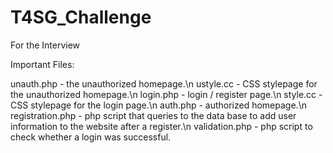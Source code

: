 # T4SG_Challenge
For the Interview

Important Files: 

unauth.php - the unauthorized homepage.\n
ustyle.cc - CSS stylepage for the unauthorized homepage.\n
login.php - login / register page.\n
style.cc - CSS stylepage for the login page.\n
auth.php - authorized homepage.\n
registration.php - php script that queries to the data base to add user information to the website after a register.\n
validation.php - php script to check whether a login was successful.



